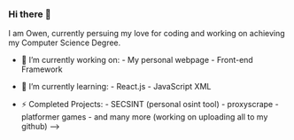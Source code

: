 ### Hi there 👋

I am Owen, currently persuing my love for coding and working on achieving my Computer Science Degree.

- 🔭 I’m currently working on:
                -  My personal webpage
                -  Front-end Framework
  
- 🌱 I’m currently learning:
                - React.js
                - JavaScript XML
  
- ⚡ Completed Projects:
                - SECSINT (personal osint tool)
                - proxyscrape
                - platformer games
                - and many more (working on uploading all to my github)
-->

